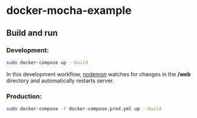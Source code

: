 # docker-mocha-example

## Build and run

### Development:

```bash
sudo docker-compose up --build
```

In this development workflow, [nodemon](https://www.npmjs.com/package/nodemon)
watches for changes in the **/web** directory and automatically
restarts server.

### Production:

```bash
sudo docker-compose -f docker-compose.prod.yml up --build
```
